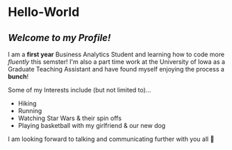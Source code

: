 # Hello-World

## *Welcome to my Profile!*

I am a **first year** Business Analytics Student and learning how to code more *fluently* this semster! 
I'm also a part time work at the University of Iowa as a Graduate Teaching Assistant and have found myself enjoying the process a **bunch**!

Some of my Interests include (but not limited to)...
- Hiking
- Running
- Watching Star Wars & their spin offs
- Playing basketball with my girlfriend & our new dog

I am looking forward to talking and communicating further with you all 🙂

